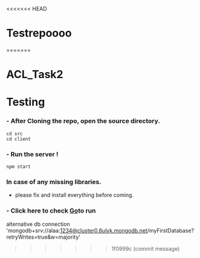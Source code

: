 <<<<<<< HEAD
# Testrepoooo
=======
# ACL_Task2
# Testing
### - After Cloning the repo, open the source directory.
```
cd src
cd client
```
### - Run the server !
```
npm start
```
### In case of any missing libraries. 
- please fix and install everything before coming. 

### - Click here to check [Go](http://localhost:3000/)to run

alternative db connection
'mongodb+srv://alaa:1234@cluster0.6ulyk.mongodb.net/myFirstDatabase?retryWrites=true&w=majority'
>>>>>>> 1f0999c (commit message)
